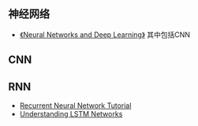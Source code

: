 
## 神经网络

* [《Neural Networks and Deep Learning》](http://neuralnetworksanddeeplearning.com/about.html) 其中包括CNN

## CNN

## RNN
* [Recurrent Neural Network Tutorial](http://www.wildml.com/2015/09/recurrent-neural-networks-tutorial-part-1-introduction-to-rnns/)
* [Understanding LSTM Networks](http://colah.github.io/posts/2015-08-Understanding-LSTMs/)
